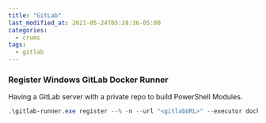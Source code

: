 ```yaml
---
title: "GitLab"
last_modified_at: 2021-05-24T05:28:36-05:00
categories:
  - crums
tags:
  - gitlab
---
```

### Register Windows GitLab Docker Runner
Having a GitLab server with a private repo to build PowerShell Modules.

```powershell
.\gitlab-runner.exe register --% -n --url "<gitlabURL>" --executor docker --docker-image "<git server url>:5000/gitlab-instance/gitlab-build-containers:latest" --name pwsh-build --registration-token <registration token from gitlab> --tag-list 'powershell-build'
```